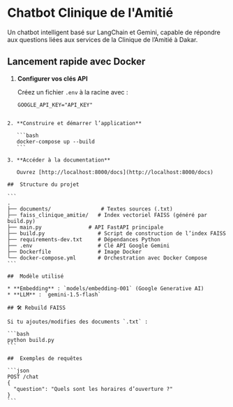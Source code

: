 #  Chatbot Clinique de l'Amitié

Un chatbot intelligent basé sur LangChain et Gemini, capable de répondre aux questions liées aux services de la Clinique de l’Amitié à Dakar.

##  Lancement rapide avec Docker

1. **Configurer vos clés API**

   Créez un fichier `.env` à la racine avec :

   ```env
   GOOGLE_API_KEY="API_KEY" 
````

2. **Construire et démarrer l’application**

   ```bash
   docker-compose up --build
   ```

3. **Accéder à la documentation**

   Ouvrez [http://localhost:8000/docs](http://localhost:8000/docs)

##  Structure du projet

```
.
├── documents/                # Textes sources (.txt)
├── faiss_clinique_amitie/   # Index vectoriel FAISS (généré par build.py)
├── main.py               # API FastAPI principale
├── build.py                 # Script de construction de l’index FAISS
├── requirements-dev.txt     # Dépendances Python
├── .env                     # Clé API Google Gemini
├── Dockerfile               # Image Docker
└── docker-compose.yml       # Orchestration avec Docker Compose
```

##  Modèle utilisé

* **Embedding** : `models/embedding-001` (Google Generative AI)
* **LLM** : `gemini-1.5-flash`

## 🛠 Rebuild FAISS

Si tu ajoutes/modifies des documents `.txt` :

```bash
python build.py
```

##  Exemples de requêtes

```json
POST /chat
{
  "question": "Quels sont les horaires d’ouverture ?"
}
```


